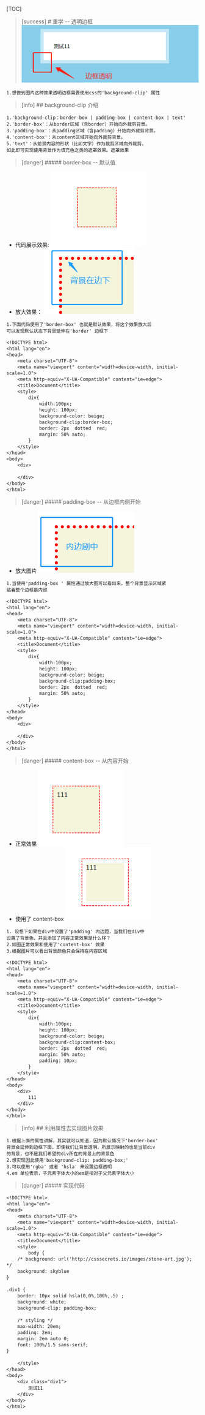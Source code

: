 [TOC]

 
>[success] # 重学 -- 透明边框
![](images/screenshot_1552576421269.png)
~~~
1.想做到图片这种效果透明边框需要使用css的'background-clip' 属性
~~~
>[info] ##  background-clip 介绍
~~~
1.'background-clip：border-box | padding-box | content-box | text'
2.'border-box'：从border区域（含border）开始向外裁剪背景。
3.'padding-box'：从padding区域（含padding）开始向外裁剪背景。
4.'content-box'：从content区域开始向外裁剪背景。
5.'text'：从前景内容的形状（比如文字）作为裁剪区域向外裁剪，
如此即可实现使用背景作为填充色之类的遮罩效果。遮罩效果

~~~
>[danger] ##### border-box -- 默认值
* 代码展示效果:
![](images/screenshot_1552575169279.png)
* 放大效果：
![](images/screenshot_1552575445727.png)
~~~
1.下面代码使用了'border-box' 也就是默认效果，将这个效果放大后
可以发现默认状态下背景延伸在'border' 边框下
~~~
~~~
<!DOCTYPE html>
<html lang="en">
<head>
    <meta charset="UTF-8">
    <meta name="viewport" content="width=device-width, initial-scale=1.0">
    <meta http-equiv="X-UA-Compatible" content="ie=edge">
    <title>Document</title>
    <style>
        div{
            width:100px;
            height: 100px;
            background-color: beige;
            background-clip:border-box; 
            border: 2px  dotted  red;
            margin: 50% auto;
        }
    </style>
</head>
<body>
    <div>

    </div>
</body>
</html>
~~~
>[danger] ##### padding-box -- 从边框内侧开始
* 放大图片
![](images/screenshot_1552575665184.png)
~~~
1.当使用'padding-box ' 属性通过放大图可以看出来，整个背景显示区域紧
贴着整个边框最内部
~~~
~~~
<!DOCTYPE html>
<html lang="en">
<head>
    <meta charset="UTF-8">
    <meta name="viewport" content="width=device-width, initial-scale=1.0">
    <meta http-equiv="X-UA-Compatible" content="ie=edge">
    <title>Document</title>
    <style>
        div{
            width:100px;
            height: 100px;
            background-color: beige;
            background-clip:padding-box; 
            border: 2px  dotted  red;
            margin: 50% auto;
        }
    </style>
</head>
<body>
    <div>

    </div>
</body>
</html>
~~~
>[danger] ##### content-box -- 从内容开始
* 正常效果
![](images/screenshot_1552576213318.png)
* 使用了 content-box
![](images/screenshot_1552576263272.png)
~~~
1. 设想下如果在div中设置了'padding' 内边距，当我们在div中
设置了背景色，并且添加了内容正常效果是什么样？
2.如图正常效果和使用了'content-box' 效果
3.根据图片可以看出背景颜色只会保持在内容区域
~~~
~~~
<!DOCTYPE html>
<html lang="en">
<head>
    <meta charset="UTF-8">
    <meta name="viewport" content="width=device-width, initial-scale=1.0">
    <meta http-equiv="X-UA-Compatible" content="ie=edge">
    <title>Document</title>
    <style>
        div{
            width:100px;
            height: 100px;
            background-color: beige;
            background-clip:content-box; 
            border: 2px  dotted  red;
            margin: 50% auto;
            padding: 10px;
        }
    </style>
</head>
<body>
    <div>
        111
    </div>
</body>
</html>
~~~
>[info] ## 利用属性去实现图片效果
~~~
1.根据上面的属性讲解，其实就可以知道，因为默认情况下'border-box'
背景会延伸到边框下面，即使我们让背景透明，所展示映射的也是当前div
的背景，也不是我们希望的div所在的背景上的背景色
2.想实现因此使用'background-clip: padding-box;'
3.可以使用'rgba' 或者 'hsla' 来设置边框透明
4.em 单位表示，子元素字体大小的em是相对于父元素字体大小
~~~
>[danger] ##### 实现代码
~~~
<!DOCTYPE html>
<html lang="en">
<head>
    <meta charset="UTF-8">
    <meta name="viewport" content="width=device-width, initial-scale=1.0">
    <meta http-equiv="X-UA-Compatible" content="ie=edge">
    <title>Document</title>
    <style>
        body {
	/* background: url('http://csssecrets.io/images/stone-art.jpg'); */
    background: skyblue
}

.div1 {
	border: 10px solid hsla(0,0%,100%,.5) ;
	background: white;
	background-clip: padding-box;
	
	/* styling */
	max-width: 20em;
	padding: 2em;
	margin: 2em auto 0;
	font: 100%/1.5 sans-serif;
}

    </style>
</head>
<body>
    <div class="div1">
        测试11
    </div>
</body>
</html>
~~~
